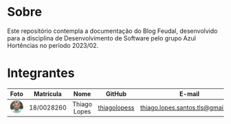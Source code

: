 # Sobre
Este repositório contempla a documentação do Blog Feudal, desenvolvido para a disciplina de Desenvolvimento de Software pelo grupo Azul Hortências no período 2023/02.

# Integrantes

| Foto | Matrícula | Nome | GitHub | E-mail|
|:--:|:--:|:--:|:--:|:--:|
| ![Thiago Lopes](docs/assets/members/Thiago_L.png) | 18/0028260 | Thiago Lopes | [thiagolopess](https://github.com/thiagolopess) | thiago.lopes.santos.tls@gmail.com